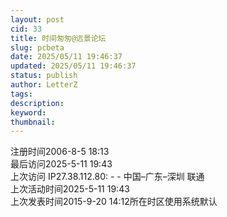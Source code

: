```yaml
---
layout: post
cid: 33
title: 时间匆匆@远景论坛
slug: pcbeta
date: 2025/05/11 19:46:37
updated: 2025/05/11 19:46:37
status: publish
author: LetterZ
tags: 
description: 
keyword: 
thumbnail: 
---
```



注册时间2006-8-5 18:13   
最后访问2025-5-11 19:43    
上次访问 IP27.38.112.80: - - 中国–广东–深圳 联通   
上次活动时间2025-5-11 19:43   
上次发表时间2015-9-20 14:12所在时区使用系统默认